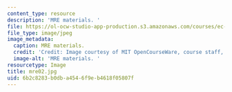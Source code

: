 ```yaml
---
content_type: resource
description: 'MRE materials. '
file: https://ol-ocw-studio-app-production.s3.amazonaws.com/courses/ec-s06-design-for-demining-spring-2007/6b2c8283b0dba4546f9eb4618f05807f_mre02.jpg
file_type: image/jpeg
image_metadata:
  caption: MRE materials.
  credit: 'Credit: Image courtesy of MIT OpenCourseWare, course staff, and students.'
  image-alt: 'MRE materials. '
resourcetype: Image
title: mre02.jpg
uid: 6b2c8283-b0db-a454-6f9e-b4618f05807f
---
```

